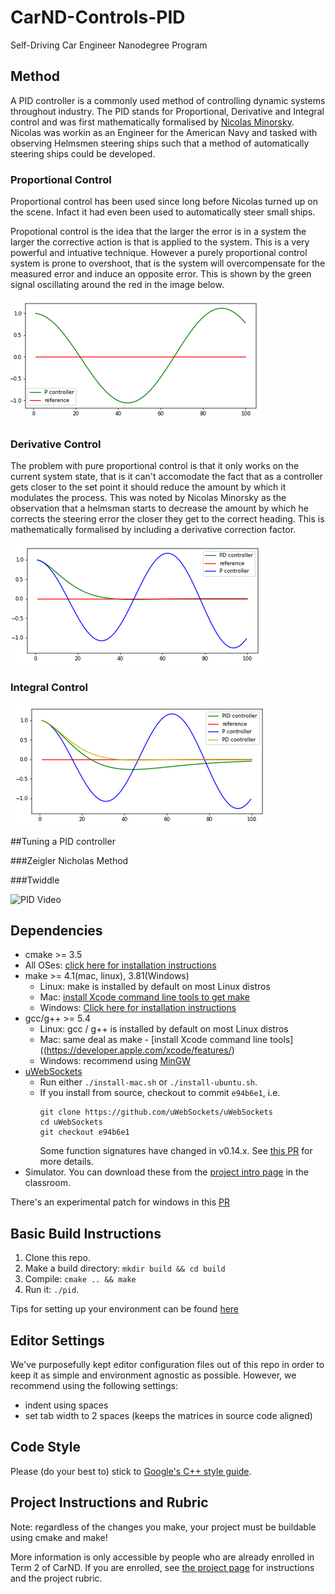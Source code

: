 # CarND-Controls-PID
Self-Driving Car Engineer Nanodegree Program

## Method

A PID controller is a commonly used method of controlling dynamic systems throughout industry. The PID stands for Proportional, Derivative and Integral control and was first mathematically formalised by [Nicolas Minorsky](http://ieeecss.org/CSM/library/1984/nov1984/w10-15.pdf). Nicolas was workin as an Engineer for the American Navy and tasked with observing Helmsmen steering ships such that a method of automatically steering ships could be developed.

### Proportional Control
Proportional control has been used since long before Nicolas turned up on the scene. Infact it had even been used to automatically steer small ships.

Propotional control is the idea that the larger the error is in a system the larger the corrective action is that is applied to the system. This is a very powerful and intuative technique. However a purely proportional control system is prone to overshoot, that is the system will overcompensate for the measured error and induce an opposite error. This is shown by the green signal oscillating around the red in the image below.

![ ](Images/P_Controller.png  "P Controller")

### Derivative Control

The problem with pure proportional control is that it only works on the current system state, that is it can't accomodate the fact that as a controller gets closer to the set point it should reduce the amount by which it modulates the process. This was noted by Nicolas Minorsky as the observation that a helmsman starts to decrease the amount by which he corrects the steering error the closer they get to the correct heading. This is mathematically formalised by including a derivative correction factor.

![ ](Images/PD_Controller.png  "PD Controller")

### Integral Control

![ ](Images/PID_Controller.png  "PID Controller")

##Tuning a PID controller

###Zeigler Nicholas Method

###Twiddle

![](Images/PID_vid.gif "PID Video")

## Dependencies

* cmake >= 3.5
 * All OSes: [click here for installation instructions](https://cmake.org/install/)
* make >= 4.1(mac, linux), 3.81(Windows)
  * Linux: make is installed by default on most Linux distros
  * Mac: [install Xcode command line tools to get make](https://developer.apple.com/xcode/features/)
  * Windows: [Click here for installation instructions](http://gnuwin32.sourceforge.net/packages/make.htm)
* gcc/g++ >= 5.4
  * Linux: gcc / g++ is installed by default on most Linux distros
  * Mac: same deal as make - [install Xcode command line tools]((https://developer.apple.com/xcode/features/)
  * Windows: recommend using [MinGW](http://www.mingw.org/)
* [uWebSockets](https://github.com/uWebSockets/uWebSockets)
  * Run either `./install-mac.sh` or `./install-ubuntu.sh`.
  * If you install from source, checkout to commit `e94b6e1`, i.e.
    ```
    git clone https://github.com/uWebSockets/uWebSockets 
    cd uWebSockets
    git checkout e94b6e1
    ```
    Some function signatures have changed in v0.14.x. See [this PR](https://github.com/udacity/CarND-MPC-Project/pull/3) for more details.
* Simulator. You can download these from the [project intro page](https://github.com/udacity/self-driving-car-sim/releases) in the classroom.

There's an experimental patch for windows in this [PR](https://github.com/udacity/CarND-PID-Control-Project/pull/3)

## Basic Build Instructions

1. Clone this repo.
2. Make a build directory: `mkdir build && cd build`
3. Compile: `cmake .. && make`
4. Run it: `./pid`. 

Tips for setting up your environment can be found [here](https://classroom.udacity.com/nanodegrees/nd013/parts/40f38239-66b6-46ec-ae68-03afd8a601c8/modules/0949fca6-b379-42af-a919-ee50aa304e6a/lessons/f758c44c-5e40-4e01-93b5-1a82aa4e044f/concepts/23d376c7-0195-4276-bdf0-e02f1f3c665d)

## Editor Settings

We've purposefully kept editor configuration files out of this repo in order to
keep it as simple and environment agnostic as possible. However, we recommend
using the following settings:

* indent using spaces
* set tab width to 2 spaces (keeps the matrices in source code aligned)

## Code Style

Please (do your best to) stick to [Google's C++ style guide](https://google.github.io/styleguide/cppguide.html).

## Project Instructions and Rubric

Note: regardless of the changes you make, your project must be buildable using
cmake and make!

More information is only accessible by people who are already enrolled in Term 2
of CarND. If you are enrolled, see [the project page](https://classroom.udacity.com/nanodegrees/nd013/parts/40f38239-66b6-46ec-ae68-03afd8a601c8/modules/f1820894-8322-4bb3-81aa-b26b3c6dcbaf/lessons/e8235395-22dd-4b87-88e0-d108c5e5bbf4/concepts/6a4d8d42-6a04-4aa6-b284-1697c0fd6562)
for instructions and the project rubric.

## 
